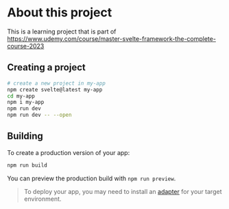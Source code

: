 # About this project

This is a learning project that is part of https://www.udemy.com/course/master-svelte-framework-the-complete-course-2023

## Creating a project

```bash
# create a new project in my-app
npm create svelte@latest my-app
cd my-app
npm i my-app
npm run dev
npm run dev -- --open
```

## Building

To create a production version of your app:

```bash
npm run build
```

You can preview the production build with `npm run preview`.

> To deploy your app, you may need to install an [adapter](https://kit.svelte.dev/docs/adapters) for your target environment.
